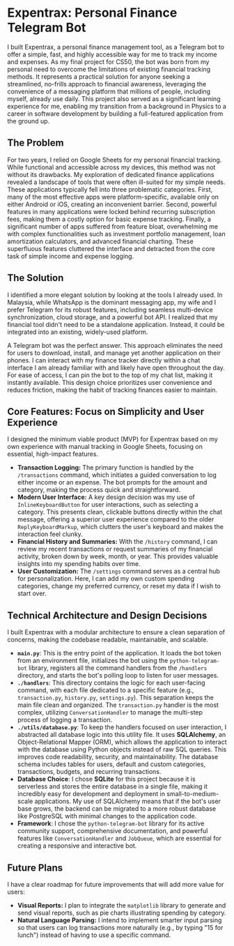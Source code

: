 # Expentrax: Personal Finance Telegram Bot

I built Expentrax, a personal finance management tool, as a Telegram bot to offer a simple, fast, and highly accessible way for me to track my income and expenses. As my final project for CS50, the bot was born from my personal need to overcome the limitations of existing financial tracking methods. It represents a practical solution for anyone seeking a streamlined, no-frills approach to financial awareness, leveraging the convenience of a messaging platform that millions of people, including myself, already use daily. This project also served as a significant learning experience for me, enabling my transition from a background in Physics to a career in software development by building a full-featured application from the ground up.

## The Problem

For two years, I relied on Google Sheets for my personal financial tracking. While functional and accessible across my devices, this method was not without its drawbacks. My exploration of dedicated finance applications revealed a landscape of tools that were often ill-suited for my simple needs. These applications typically fell into three problematic categories. First, many of the most effective apps were platform-specific, available only on either Android or iOS, creating an inconvenient barrier. Second, powerful features in many applications were locked behind recurring subscription fees, making them a costly option for basic expense tracking. Finally, a significant number of apps suffered from feature bloat, overwhelming me with complex functionalities such as investment portfolio management, loan amortization calculators, and advanced financial charting. These superfluous features cluttered the interface and detracted from the core task of simple income and expense logging.

## The Solution

I identified a more elegant solution by looking at the tools I already used. In Malaysia, while WhatsApp is the dominant messaging app, my wife and I prefer Telegram for its robust features, including seamless multi-device synchronization, cloud storage, and a powerful bot API. I realized that my financial tool didn't need to be a standalone application. Instead, it could be integrated into an existing, widely-used platform.

A Telegram bot was the perfect answer. This approach eliminates the need for users to download, install, and manage yet another application on their phones. I can interact with my finance tracker directly within a chat interface I am already familiar with and likely have open throughout the day. For ease of access, I can pin the bot to the top of my chat list, making it instantly available. This design choice prioritizes user convenience and reduces friction, making the habit of tracking finances easier to maintain.

## Core Features: Focus on Simplicity and User Experience

I designed the minimum viable product (MVP) for Expentrax based on my own experience with manual tracking in Google Sheets, focusing on essential, high-impact features.

- **Transaction Logging:** The primary function is handled by the `/transactions` command, which initiates a guided conversation to log either income or an expense. The bot prompts for the amount and category, making the process quick and straightforward.
- **Modern User Interface:** A key design decision was my use of `InlineKeyboardButton` for user interactions, such as selecting a category. This presents clean, clickable buttons directly within the chat message, offering a superior user experience compared to the older `ReplyKeyboardMarkup`, which clutters the user's keyboard and makes the interaction feel clunky.
- **Financial History and Summaries:** With the `/history` command, I can review my recent transactions or request summaries of my financial activity, broken down by week, month, or year. This provides valuable insights into my spending habits over time.
- **User Customization:** The `/settings` command serves as a central hub for personalization. Here, I can add my own custom spending categories, change my preferred currency, or reset my data if I wish to start over.

## Technical Architecture and Design Decisions

I built Expentrax with a modular architecture to ensure a clean separation of concerns, making the codebase readable, maintainable, and scalable.

- **`main.py`**: This is the entry point of the application. It loads the bot token from an environment file, initializes the bot using the `python-telegram-bot` library, registers all the command handlers from the `/handlers` directory, and starts the bot's polling loop to listen for user messages.
- **`./handlers`**: This directory contains the logic for each user-facing command, with each file dedicated to a specific feature (e.g., `transaction.py`, `history.py`, `settings.py`). This separation keeps the main file clean and organized. The `transaction.py` handler is the most complex, utilizing `ConversationHandler` to manage the multi-step process of logging a transaction.
- **`./utils/database.py`**: To keep the handlers focused on user interaction, I abstracted all database logic into this utility file. It uses **SQLAlchemy**, an Object-Relational Mapper (ORM), which allows the application to interact with the database using Python objects instead of raw SQL queries. This improves code readability, security, and maintainability. The database schema includes tables for users, default and custom categories, transactions, budgets, and recurring transactions.
- **Database Choice**: I chose **SQLite** for this project because it is serverless and stores the entire database in a single file, making it incredibly easy for development and deployment in small-to-medium-scale applications. My use of SQLAlchemy means that if the bot's user base grows, the backend can be migrated to a more robust database like PostgreSQL with minimal changes to the application code.
- **Framework**: I chose the `python-telegram-bot` library for its active community support, comprehensive documentation, and powerful features like `ConversationHandler` and `JobQueue`, which are essential for creating a responsive and interactive bot.

## Future Plans

I have a clear roadmap for future improvements that will add more value for users:

- **Visual Reports:** I plan to integrate the `matplotlib` library to generate and send visual reports, such as pie charts illustrating spending by category.
- **Natural Language Parsing:** I intend to implement smarter input parsing so that users can log transactions more naturally (e.g., by typing "15 for lunch") instead of having to use a specific command.
